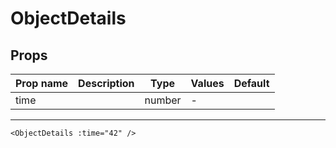 # ObjectDetails

## Props

| Prop name | Description | Type   | Values | Default |
| --------- | ----------- | ------ | ------ | ------- |
| time      |             | number | -      |         |

---

```vue live
<ObjectDetails :time="42" />
```
